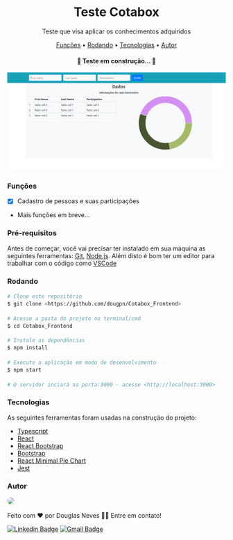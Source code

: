 <h1 align="center">Teste Cotabox</h1>

<p align="center">Teste que visa aplicar os conhecimentos adquiridos</p>

<p align="center">
 <a href="#funções">Funções</a> • 
 <a href="#Pré-requisitos">Rodando</a> • 
 <a href="#tecnologias">Tecnologias</a> • 
 <a href="#autor">Autor</a>
</p>

<h4 align="center"> 
	🚧  Teste em construção...  🚧
</h4>

<p align="center">
<img width= "1000" src="./Screenshots/1.png" />
</p>

### Funções

- [x] Cadastro de pessoas e suas participações
- Mais funções em breve...

### Pré-requisitos

Antes de começar, você vai precisar ter instalado em sua máquina as seguintes ferramentas:
[Git](https://git-scm.com), [Node.js](https://nodejs.org/en/). 
Além disto é bom ter um editor para trabalhar com o código como [VSCode](https://code.visualstudio.com/)

### Rodando

```bash
# Clone este repositório
$ git clone <https://github.com/dougpn/Cotabox_Frontend>

# Acesse a pasta do projeto no terminal/cmd
$ cd Cotabox_Frontend

# Instale as dependências
$ npm install

# Execute a aplicação em modo de desenvolvimento
$ npm start

# O servidor inciará na porta:3000 - acesse <http://localhost:3000>
```
### Tecnologias

As seguintes ferramentas foram usadas na construção do projeto:

- [Typescript](https://www.typescriptlang.org/)
- [React](https://pt-br.reactjs.org/)
- [React Bootstrap](https://react-bootstrap.github.io/)
- [Bootstrap](https://getbootstrap.com/)
- [React Minimal Pie Chart](https://www.npmjs.com/package/react-minimal-pie-chart)
- [Jest](https://jestjs.io/en/)

### Autor

<a href="https://github.com/dougpn/">
 <img style="border-radius: 50%;" src="https://avatars2.githubusercontent.com/u/62621650?s=400&u=d9672bc16aaaf1fd2b3df06d7e42068ffec48525&v=4" width="100px />
 <br />
 <sub><b>Douglas Neves</b></sub></a> <a href="https://github.com/dougpn" ></a>


Feito com ❤️ por Douglas Neves 👋🏽 Entre em contato!

[![Linkedin Badge](https://img.shields.io/badge/-Douglas-blue?style=flat-square&logo=Linkedin&logoColor=white&link=https://www.linkedin.com/in/douglaspneves/)](https://www.linkedin.com/in/douglaspneves/) 
[![Gmail Badge](https://img.shields.io/badge/-nevesdouglasp@gmail.com-c14438?style=flat-square&logo=Gmail&logoColor=white&link=mailto:nevesdouglasp@gmail.com)](mailto:nevesdouglasp@gmail.com)
